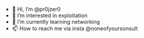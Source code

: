 - 👋 Hi, I’m @pr0jzer0
- 👀 I’m interested in exploitation 
- 🌱 I’m currently learning networking
- 📫 How to reach me via insta @noneofyoursonsult

<!---
pr0jzer0/pr0jzer0 is a ✨ special ✨ repository because its `README.md` (this file) appears on your GitHub profile.
You can click the Preview link to take a look at your changes.
--->
